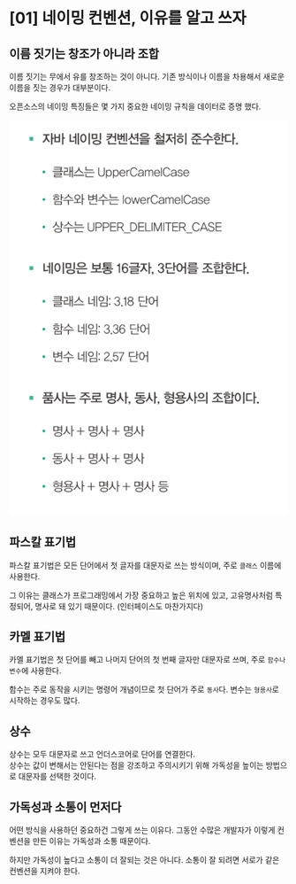 # [01] 네이밍 컨벤션, 이유를 알고 쓰자

## 이름 짓기는 창조가 아니라 조합

이름 짓기는 무에서 유를 창조하는 것이 아니다. 기존 방식이나 이름을 차용해서 새로운 이름을 짓는 경우가 대부분이다.

오픈소스의 네이밍 특징들은 몇 가지 중요한 네이밍 규칙을 데이터로 증명 했다.

![네이밍 규칙](./img/네이밍큐칙.png)

## 파스칼 표기법

파스칼 표기법은 모든 단어에서 첫 글자를 대문자로 쓰는 방식이며, 주로 `클래스` 이름에 사용한다.

그 이유는 클래스가 프로그래밍에서 가장 중요하고 높은 위치에 있고, 고유명사처럼 특정되어, 명사로 돼 있기 때문이다. (인터페이스도 마찬가지다)

## 카멜 표기법

카멜 표기법은 첫 단어를 빼고 나머지 단어의 첫 번째 글자만 대문자로 쓰며, 주로 `함수나 변수`에 사용한다.

함수는 주로 동작을 시키는 명령어 개념이므로 첫 단어가 주로 `동사`다. 변수는 `형용사`로 시작하는 경우도 많다.

## 상수

상수는 모두 대문자로 쓰고 언더스코어로 단어를 연결한다.  
상수는 값이 변해서는 안된다는 점을 강조하고 주의시키기 위해 가독성을 높이는 방법으로 대문자를 선택한 것이다.

## 가독성과 소통이 먼저다

어떤 방식을 사용하던 중요하건 그렇게 쓰는 이유다. 그동안 수많은 개발자가 이렇게 컨벤션을 만든 이유는 가독성과 소통 때문이다.

하지만 가독성이 높다고 소통이 더 잘되는 것은 아니다. 소통이 잘 되려면 서로가 같은 컨벤션을 지켜야 한다.
